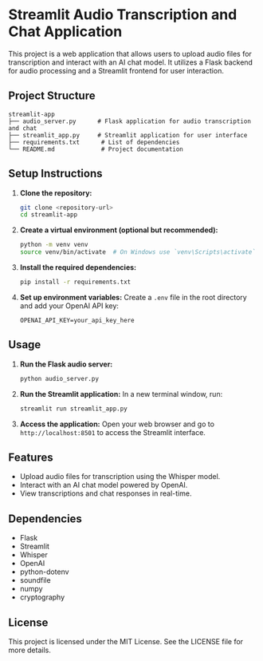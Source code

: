 # Streamlit Audio Transcription and Chat Application

This project is a web application that allows users to upload audio files for transcription and interact with an AI chat model. It utilizes a Flask backend for audio processing and a Streamlit frontend for user interaction.

## Project Structure

```
streamlit-app
├── audio_server.py      # Flask application for audio transcription and chat
├── streamlit_app.py     # Streamlit application for user interface
├── requirements.txt      # List of dependencies
└── README.md             # Project documentation
```

## Setup Instructions

1. **Clone the repository:**
   ```bash
   git clone <repository-url>
   cd streamlit-app
   ```

2. **Create a virtual environment (optional but recommended):**
   ```bash
   python -m venv venv
   source venv/bin/activate  # On Windows use `venv\Scripts\activate`
   ```

3. **Install the required dependencies:**
   ```bash
   pip install -r requirements.txt
   ```

4. **Set up environment variables:**
   Create a `.env` file in the root directory and add your OpenAI API key:
   ```
   OPENAI_API_KEY=your_api_key_here
   ```

## Usage

1. **Run the Flask audio server:**
   ```bash
   python audio_server.py
   ```

2. **Run the Streamlit application:**
   In a new terminal window, run:
   ```bash
   streamlit run streamlit_app.py
   ```

3. **Access the application:**
   Open your web browser and go to `http://localhost:8501` to access the Streamlit interface.

## Features

- Upload audio files for transcription using the Whisper model.
- Interact with an AI chat model powered by OpenAI.
- View transcriptions and chat responses in real-time.

## Dependencies

- Flask
- Streamlit
- Whisper
- OpenAI
- python-dotenv
- soundfile
- numpy
- cryptography

## License

This project is licensed under the MIT License. See the LICENSE file for more details.